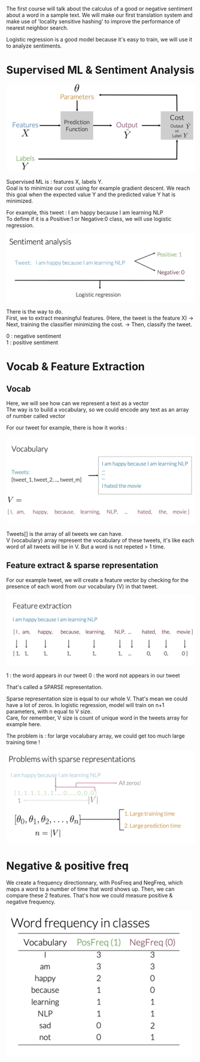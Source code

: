 The first course will talk about the calculus of a good or negative sentiment about a word in a sample text.
We will make our first translation system and make use of 'locality sensitive hashing' to improve the performance of  
nearest neighbor search.

Logistic regression is a good model because it's easy to train, we will use it to analyze sentiments.

# Supervised ML & Sentiment Analysis

![Supervised ML Training](../images/supervised-ml-training.png)

Supervised ML is : features X, labels Y.  
Goal is to minimize our cost using for example gradient descent. We reach this goal when the expected value Y and the predicted value Y hat is minimized.

For example, this tweet : I am happy because I am learning NLP  
To define if it is a Positive:1 or Negative:0 class, we will use logistic regression.

![Sentiment Analysis Class](../images/sentiment-analysis-class.png)

There is the way to do.  
First, we to extract meaningful features. (Here, the tweet is the feature X) -> Next, training the classifier minimizing the cost. -> Then, classify the tweet.

0 : negative sentiment  
1 : positive sentiment

# Vocab & Feature Extraction

## Vocab

Here, we will see how can we represent a text as a vector  
The way is to build a vocabulary, so we could encode any text as an array of number called vector 

For our tweet for example, there is how it works : 

![Vector representation](../images/vector-representation.png)

Tweets[] is the array of all tweets we can have.  
V (vocabulary) array represent the vocabulary of these tweets, it's like each word of all tweets will be in V. But a word is not repeted > 1 time.

## Feature extract & sparse representation

For our example tweet, we will create a feature vector by checking for the presence of each word from our vocabulary (V) in that tweet.  

![Feature extraction](../images/feature-extraction.png)

1 : the word appears in our tweet
0 : the word not appears in our tweet

That's called a SPARSE representation.

Sparse representation size is equal to our whole V. That's mean we could have a lot of zeros.
In logistic regression, model will train on n+1 parameters, with n equal to V size.  
Care, for remember, V size is count of unique word in the tweets array for example here.

The problem is : for large vocalubary array, we could get too much large training time !

![Problem with sparse representation](../images/problem-with-sparse-representation.png)

# Negative & positive freq

We create a frequency directionnary, with PosFreq and NegFreq, which maps a word to a number of time that word shows up.
Then, we can compare these 2 features. That's how we could measure positive & negative frequency.

![Word frequency](../images/word-frequency.png)
